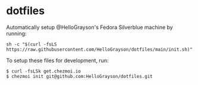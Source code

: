 # dotfiles 

Automatically setup @HelloGrayson's Fedora Silverblue machine by running:

```console
sh -c "$(curl -fsLS https://raw.githubusercontent.com/HelloGrayson/dotfiles/main/init.sh)"
```

To setup these files for development, run:

```
$ curl -fsLSk get.chezmoi.io
$ chezmoi init git@github.com:HelloGrayson/dotfiles.git
```
